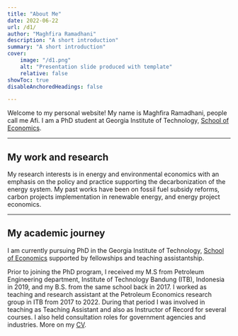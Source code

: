 ```yaml
---
title: "About Me" 
date: 2022-06-22
url: /d1/
author: "Maghfira Ramadhani"
description: "A short introduction" 
summary: "A short introduction" 
cover:
    image: "/d1.png"
    alt: "Presentation slide produced with template"
    relative: false
showToc: true
disableAnchoredHeadings: false

---
```


Welcome to my personal website! My name is Maghfira Ramadhani, people call me Afi. I am a PhD student at Georgia Institute of Technology, [School of Economics](https://econ.gatech.edu). 

---

## My work and research

My research interests is in energy and environmental economics with an emphasis on the policy and practice supporting the decarbonization of the energy system. My past works have been on fossil fuel subsidy reforms, carbon projects implementation in renewable energy, and energy project economics.

---

## My academic journey

I am currently pursuing PhD in the Georgia Institute of Technology, [School of Economics](https://econ.gatech.edu) supported by fellowships and teaching assistantship.

Prior to joining the PhD program, I received my M.S from Petroleum Engineering department, Institute of Technology Bandung (ITB), Indonesia in 2019, and my B.S. from the same school back in 2017. I worked as teaching and research assistant at the Petroleum Economics research group in ITB from 2017 to 2022. During that period I was involved in teaching as Teaching Assistant and also as Instructor of Record for several courses. I also held consultation roles for government agencies and industries. More on my [CV](https://maghfiraer.github.io/CV_Afi.pdf).

 

